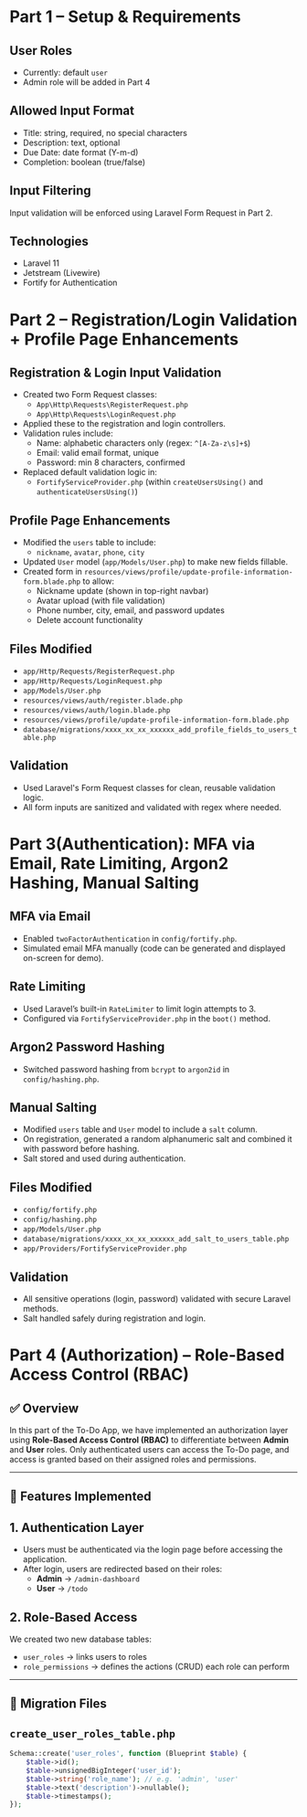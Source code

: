 # Part 1 – Setup & Requirements

## User Roles
- Currently: default `user`
- Admin role will be added in Part 4

## Allowed Input Format
- Title: string, required, no special characters
- Description: text, optional
- Due Date: date format (Y-m-d)
- Completion: boolean (true/false)

## Input Filtering
Input validation will be enforced using Laravel Form Request in Part 2.

## Technologies
- Laravel 11
- Jetstream (Livewire)
- Fortify for Authentication


# Part 2 – Registration/Login Validation + Profile Page Enhancements

## Registration & Login Input Validation
- Created two Form Request classes:
  - `App\Http\Requests\RegisterRequest.php`
  - `App\Http\Requests\LoginRequest.php`
- Applied these to the registration and login controllers.
- Validation rules include:
  - Name: alphabetic characters only (regex: `^[A-Za-z\s]+$`)
  - Email: valid email format, unique
  - Password: min 8 characters, confirmed
- Replaced default validation logic in:
  - `FortifyServiceProvider.php` (within `createUsersUsing()` and `authenticateUsersUsing()`)

## Profile Page Enhancements
- Modified the `users` table to include:
  - `nickname`, `avatar`, `phone`, `city`
- Updated `User` model (`app/Models/User.php`) to make new fields fillable.
- Created form in `resources/views/profile/update-profile-information-form.blade.php` to allow:
  - Nickname update (shown in top-right navbar)
  - Avatar upload (with file validation)
  - Phone number, city, email, and password updates
  - Delete account functionality

## Files Modified
- `app/Http/Requests/RegisterRequest.php`
- `app/Http/Requests/LoginRequest.php`
- `app/Models/User.php`
- `resources/views/auth/register.blade.php`
- `resources/views/auth/login.blade.php`
- `resources/views/profile/update-profile-information-form.blade.php`
- `database/migrations/xxxx_xx_xx_xxxxxx_add_profile_fields_to_users_table.php`

## Validation
- Used Laravel's Form Request classes for clean, reusable validation logic.
- All form inputs are sanitized and validated with regex where needed.


# Part 3(Authentication): MFA via Email, Rate Limiting, Argon2 Hashing, Manual Salting

## MFA via Email
- Enabled `twoFactorAuthentication` in `config/fortify.php`.
- Simulated email MFA manually (code can be generated and displayed on-screen for demo).

## Rate Limiting
- Used Laravel’s built-in `RateLimiter` to limit login attempts to 3.
- Configured via `FortifyServiceProvider.php` in the `boot()` method.

## Argon2 Password Hashing
- Switched password hashing from `bcrypt` to `argon2id` in `config/hashing.php`.

## Manual Salting
- Modified `users` table and `User` model to include a `salt` column.
- On registration, generated a random alphanumeric salt and combined it with password before hashing.
- Salt stored and used during authentication.

## Files Modified
- `config/fortify.php`
- `config/hashing.php`
- `app/Models/User.php`
- `database/migrations/xxxx_xx_xx_xxxxxx_add_salt_to_users_table.php`
- `app/Providers/FortifyServiceProvider.php`

## Validation
- All sensitive operations (login, password) validated with secure Laravel methods.
- Salt handled safely during registration and login.

# Part 4 (Authorization) – Role-Based Access Control (RBAC)

## ✅ Overview

In this part of the To-Do App, we have implemented an authorization layer using **Role-Based Access Control (RBAC)** to differentiate between **Admin** and **User** roles. Only authenticated users can access the To-Do page, and access is granted based on their assigned roles and permissions.

---

## 🧩 Features Implemented

## 1. Authentication Layer
- Users must be authenticated via the login page before accessing the application.
- After login, users are redirected based on their roles:
  - **Admin** → `/admin-dashboard`
  - **User** → `/todo`

## 2. Role-Based Access
We created two new database tables:
- `user_roles` → links users to roles
- `role_permissions` → defines the actions (CRUD) each role can perform

---

## 📂 Migration Files

## `create_user_roles_table.php`
```php
Schema::create('user_roles', function (Blueprint $table) {
    $table->id();
    $table->unsignedBigInteger('user_id');
    $table->string('role_name'); // e.g. 'admin', 'user'
    $table->text('description')->nullable();
    $table->timestamps();
});
